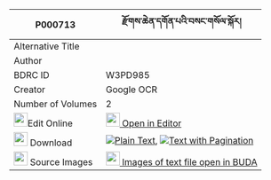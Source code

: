 |P000713|རྫོགས་ཆེན་དགོན་པའི་བསང་གསོལ་སྐོར། 
| --- | --- 
|Alternative Title |
|Author | 
|BDRC ID | W3PD985
|Creator | Google OCR
|Number of Volumes| 2
|<img width="25" src="https://img.icons8.com/color/25/000000/edit-property.png">Edit Online| [<img width="25" src="https://avatars.githubusercontent.com/u/45091458?s=200&v=4"> Open in Editor](http://editor.openpecha.org/P000713)
|<img width="25" src="https://img.icons8.com/fluent/48/000000/download-2.png"/>  Download | [![](https://img.icons8.com/color/20/000000/txt.png)Plain Text](https://github.com/Openpecha/P000713/releases/download/v1/dzogchen_gonpa_i_sang_sol_kor_plain_P000713.zip), [![](https://img.icons8.com/color/20/000000/txt.png)Text with Pagination](https://github.com/Openpecha/P000713/releases/download/v1/dzogchen_gonpa_i_sang_sol_kor_pages_P000713.zip)
|<img width="25" src="https://img.icons8.com/plasticine/100/000000/pictures-folder.png"/>  Source Images | [<img width="25" src="https://library.bdrc.io/icons/BUDA-small.svg"> Images of text file open in BUDA](https://library.bdrc.io/show/bdr:W3PD985)
